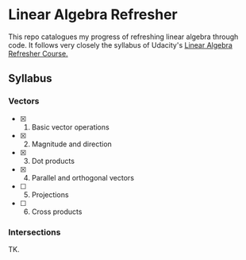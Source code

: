 # Linear Algebra Refresher

This repo catalogues my progress of refreshing linear algebra through code. It follows very closely the syllabus of Udacity's [Linear Algebra Refresher Course.](https://www.udacity.com/course/linear-algebra-refresher-course--ud953)

## Syllabus

### Vectors

- [X] 1. Basic vector operations
- [X] 2. Magnitude and direction
- [X] 3. Dot products
- [X] 4. Parallel and orthogonal vectors
- [ ] 5. Projections
- [ ] 6. Cross products

### Intersections

TK.